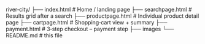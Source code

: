 river‑city/
├── index.html          # Home / landing page
├── searchpage.html     # Results grid after a search
├── productpage.html    # Individual product detail page
├── cartpage.html       # Shopping‑cart view + summary
├── payment.html        # 3‑step checkout – payment step
├── images
└── README.md           # this file